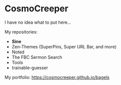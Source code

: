 # CosmoCreeper
I have no idea what to put here...

My repositories:
- **Sine**
- Zen-Themes (SuperPins, Super URL Bar, and more)
- Noted
- The FBC Sermon Search
- Tools
- trainable-guesser

My portfolio: https://cosmocreeper.github.io/bagels
